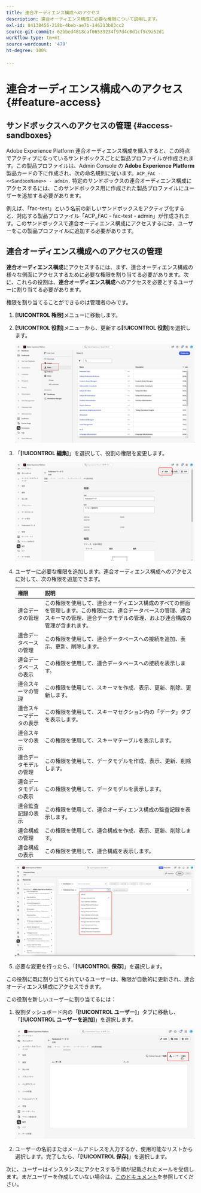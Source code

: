 ```yaml
---
title: 連合オーディエンス構成へのアクセス
description: 連合オーディエンス構成に必要な権限について説明します。
exl-id: 84138456-218b-4beb-ae7b-146213b03cc2
source-git-commit: 62bbed4818caf06539234f97d4c0d1cf9c9a52d1
workflow-type: tm+mt
source-wordcount: '479'
ht-degree: 100%

---
```


# 連合オーディエンス構成へのアクセス {#feature-access}

## サンドボックスへのアクセスの管理 {#access-sandboxes}

Adobe Experience Platform 連合オーディエンス構成を購入すると、この時点でアクティブになっているサンドボックスごとに製品プロファイルが作成されます。この製品プロファイルは、Admin Console の **Adobe Experience Platform** 製品カードの下に作成され、次の命名規則に従います。`ACP_FAC - <<SandboxName>> - admin.` 特定のサンドボックスの連合オーディエンス構成にアクセスするには、このサンドボックス用に作成された製品プロファイルにユーザーを追加する必要があります。

例えば、「fac-test」という名前の新しいサンドボックスをアクティブ化すると、対応する製品プロファイル「ACP_FAC - fac-test - admin」が作成されます。このサンドボックスで連合オーディエンス構成にアクセスするには、ユーザーをこの製品プロファイルに追加する必要があります。

## 連合オーディエンス構成へのアクセスの管理

**連合オーディエンス構成**&#x200B;にアクセスするには、まず、連合オーディエンス構成の様々な側面にアクセスするために必要な権限を割り当てる必要があります。次に、これらの役割は、**連合オーディエンス構成**&#x200B;へのアクセスを必要とするユーザーに割り当てる必要があります。

権限を割り当てることができるのは管理者のみです。

1. **[!UICONTROL 権限]**&#x200B;メニューに移動します。

1. **[!UICONTROL 役割]**&#x200B;メニューから、更新する&#x200B;**[!UICONTROL 役割]**&#x200B;を選択します。

   ![](assets/access_fda_1.png)

1. 「**[!UICONTROL 編集]**」を選択して、役割の権限を変更します。

   ![](assets/access_fda_2.png)

1. ユーザーに必要な権限を追加します。連合オーディエンス構成へのアクセスに対して、次の権限を追加できます。

   | 権限 | 説明 |
   | ---------- | ----------- |
   | 連合データの管理 | この権限を使用して、連合オーディエンス構成のすべての側面を管理します。この権限には、連合データベースの管理、連合スキーマの管理、連合データモデルの管理、および連合構成の管理が含まれます。 |
   | 連合データベースの管理 | この権限を使用して、連合データベースへの接続を追加、表示、更新、削除します。 |
   | 連合データベースの表示 | この権限を使用して、連合データベースへの接続を表示します。 |
   | 連合スキーマの管理 | この権限を使用して、スキーマを作成、表示、更新、削除、更新します。 |
   | 連合スキーマデータの表示 | この権限を使用して、スキーマセクション内の「データ」タブを表示します。 |
   | 連合スキーマの表示 | この権限を使用して、スキーマテーブルを表示します。 |
   | 連合データモデルの管理 | この権限を使用して、データモデルを作成、表示、更新、削除します。 |
   | 連合データモデルの表示 | この権限を使用して、データモデルを表示します。 |
   | 連合監査記録の表示 | この権限を使用して、連合オーディエンス構成の監査記録を表示します。 |
   | 連合構成の管理 | この権限を使用して、連合構成を作成、表示、更新、削除します。 |
   | 連合構成の表示 | この権限を使用して、連合構成を表示します。 |

   ![](assets/permissions.png)

1. 必要な変更を行ったら、「**[!UICONTROL 保存]**」を選択します。

この役割に既に割り当てられているユーザーは、権限が自動的に更新され、連合オーディエンス構成にアクセスできます。

この役割を新しいユーザーに割り当てるには：

1. 役割ダッシュボード内の「**[!UICONTROL ユーザー]**」タブに移動し、「**[!UICONTROL ユーザーを追加]**」を選択します。

   ![](assets/access_fda_4.png)

1. ユーザーの名前またはメールアドレスを入力するか、使用可能なリストから選択します。完了したら、「**[!UICONTROL 保存]**」を選択します。

<!-- Alternatively, you can assign one of the pre-existing roles to the users, depending on what permissions they need. For more information on assigning pre-existing roles to a user, please read the [guide on managing users for a product profile](https://experienceleague.adobe.com/en/docs/experience-platform/access-control/ui/users).

| Role name | Permissions |
| --------- | ----------- |
| FAC Data Managers | <ul><li>Manage Federated Compositions</li><li>View Federated Databases</li><li>View Federated Schemas</li><li>View Federated Schema Data</li><li>View Federated Data Models</li></ul> |
| FAC Composition Managers | <ul><li>Manage Federated Compositions</li></ul> |
| FAC Administrators | <ul><li>Manage Federated Data</li></ul> | -->

次に、ユーザーはインスタンスにアクセスする手順が記載されたメールを受信します。まだユーザーを作成していない場合は、[このドキュメント](https://experienceleague.adobe.com/ja/docs/experience-platform/access-control/abac/permissions-ui/users)を参照してください。
